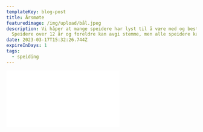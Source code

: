 ```yaml
---
templateKey: blog-post
title: Årsmøte
featuredimage: /img/upload/bål.jpeg
description: Vi håper at mange speidere har lyst til å være med og bestemme!
  Speidere over 12 år og foreldre kan avgi stemme, men alle speidere kan delta.
date: 2023-03-17T15:32:26.744Z
expireInDays: 1
tags:
  - speiding
---
```

![](/img/upload/årsmelding-nadderud-speidergruppe-2022.pdf)